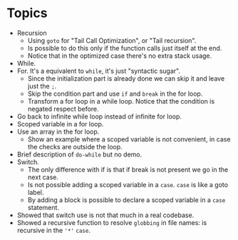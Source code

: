 # Topics

* Recursion
  * Using `goto` for "Tail Call Optimization", or "Tail recursion".
  * Is possible to do this only if the function calls just itself at the end.
  * Notice that in the optimized case there's no extra stack usage.
* While.
* For. It's a equivalent to `while`, it's just "syntactic sugar".
  * Since the initialization part is already done we can skip it and leave just the `;`.
  * Skip the condition part and use `if` and `break` in the for loop.
  * Transform a for loop in a while loop. Notice that the condition is negated respect before.
* Go back to infinite while loop instead of infinite for loop.
* Scoped variable in a for loop.
* Use an array in the for loop.
  * Show an example where a scoped variable is not convenient, in case the checks are outside the loop.
* Brief description of `do-while` but no demo.
* Switch.
  * The only difference with if is that if break is not present we go in the next case.
  * Is not possible adding a scoped variable in a `case`. `case` is like a goto label.
  * By adding a block is possible to declare a scoped variable in a `case` statement.
* Showed that switch use is not that much in a real codebase.
* Showed a recursive function to resolve `globbing` in file names: is recursive in the `'*'` `case`.
